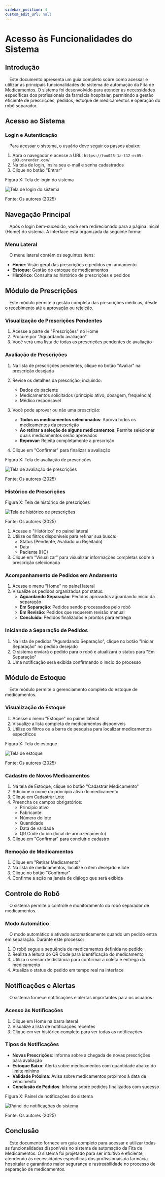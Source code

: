 ```yaml
---
sidebar_position: 4
custom_edit_url: null
---
```


# Acesso às Funcionalidades do Sistema

## Introdução

&emsp;Este documento apresenta um guia completo sobre como acessar e utilizar as principais funcionalidades do sistema de automação da Fita de Medicamentos. O sistema foi desenvolvido para atender às necessidades específicas dos profissionais da farmácia hospitalar, permitindo a gestão eficiente de prescrições, pedidos, estoque de medicamentos e operação do robô separador.

## Acesso ao Sistema

### Login e Autenticação

&emsp;Para acessar o sistema, o usuário deve seguir os passos abaixo:

1. Abra o navegador e acesse a URL: `https://two025-1a-t12-ec05-g03.onrender.com/`
2. Na tela de login, insira seu e-mail e senha cadastrados
3. Clique no botão "Entrar"

<p style={{textAlign: 'center'}}>Figura X: Tela de login do sistema</p>
<div style={{margin: 25}}>
    <div style={{textAlign: 'center'}}>
        <img src={require("../../../../media/telaLogin.png").default} style={{width: 800}} alt="Tela de login do sistema" />
        <br />
    </div>
</div>
<p style={{textAlign: 'center'}}>Fonte: Os autores (2025)</p>

## Navegação Principal

&emsp;Após o login bem-sucedido, você será redirecionado para a página inicial (Home) do sistema. A interface está organizada da seguinte forma:

### Menu Lateral

&emsp;O menu lateral contém os seguintes itens:

- **Home**: Visão geral das prescrições e pedidos em andamento
- **Estoque**: Gestão do estoque de medicamentos
- **Histórico**: Consulta ao histórico de prescrições e pedidos

## Módulo de Prescrições

&emsp;Este módulo permite a gestão completa das prescrições médicas, desde o recebimento até a aprovação ou rejeição.

### Visualização de Prescrições Pendentes

1. Acesse a parte de "Prescrições" no Home
2. Procure por "Aguardando avaliação"
3. Você verá uma lista de todas as prescrições pendentes de avaliação

### Avaliação de Prescrições

1. Na lista de prescrições pendentes, clique no botão "Avaliar" na prescrição desejada
2. Revise os detalhes da prescrição, incluindo:
   - Dados do paciente
   - Medicamentos solicitados (princípio ativo, dosagem, frequência)
   - Médico responsável
3. Você pode aprovar ou não uma prescrição:
   - **Todos os medicamentos selecionados**: Aprova todos os medicamentos da prescrição
   - **Ao retirar a seleção de alguns medicamentos**: Permite selecionar quais medicamentos serão aprovados
   - **Reprovar**: Rejeita completamente a prescrição

4. Clique em "Confirmar" para finalizar a avaliação

<p style={{textAlign: 'center'}}>Figura X: Tela de avaliação de prescrições</p>
<div style={{margin: 25}}>
    <div style={{textAlign: 'center'}}>
        <img src={require("../../../../media/PlataformaWeb.png").default} style={{width: 800}} alt="Tela de avaliação de prescrições" />
        <br />
    </div>
</div>
<p style={{textAlign: 'center'}}>Fonte: Os autores (2025)</p>

### Histórico de Prescrições

<p style={{textAlign: 'center'}}>Figura X: Tela de histórico de prescrições</p>
<div style={{margin: 25}}>
    <div style={{textAlign: 'center'}}>
        <img src={require("../../../../media/telaHistorico.png").default} style={{width: 800}} alt="Tela de histórico de prescrições" />
        <br />
    </div>
</div>
<p style={{textAlign: 'center'}}>Fonte: Os autores (2025)</p>

1. Acesse o "Histórico" no painel lateral
2. Utilize os filtros disponíveis para refinar sua busca:
   - Status (Pendente, Avaliado ou Rejeitado)
   - Data
   - Paciente (HC)
4. Clique em "Visualizar" para visualizar informações completas sobre a prescrição selecionada

### Acompanhamento de Pedidos em Andamento

1. Acesse o menu "Home" no painel lateral
2. Visualize os pedidos organizados por status:
   - **Aguardando Separação**: Pedidos aprovados aguardando início da separação
   - **Em Separação**: Pedidos sendo processados pelo robô
   - **Em Revisão**: Pedidos que requerem revisão manual
   - **Concluído**: Pedidos finalizados e prontos para entrega

### Iniciando a Separação de Pedidos

1. Na lista de pedidos "Aguardando Separação", clique no botão "Iniciar Separação" no pedido desejado
2. O sistema enviará o pedido para o robô e atualizará o status para "Em Separação"
3. Uma notificação será exibida confirmando o início do processo

## Módulo de Estoque

&emsp;Este módulo permite o gerenciamento completo do estoque de medicamentos.

### Visualização do Estoque

1. Acesse o menu "Estoque" no painel lateral
2. Visualize a lista completa de medicamentos disponíveis
3. Utilize os filtros ou a barra de pesquisa para localizar medicamentos específicos

<p style={{textAlign: 'center'}}>Figura X: Tela de estoque</p>
<div style={{margin: 25}}>
    <div style={{textAlign: 'center'}}>
        <img src={require("../../../../media/telaEstoque.png").default} style={{width: 800}} alt="Tela de estoque" />
        <br />
    </div>
</div>
<p style={{textAlign: 'center'}}>Fonte: Os autores (2025)</p>

### Cadastro de Novos Medicamentos

1. Na tela de Estoque, clique no botão "Cadastrar Medicamento"
2. Adicione o nome do principio ativo do medicamento
3. Clique em Cadastrar Lote
4. Preencha os campos obrigatórios:
   - Princípio ativo
   - Fabricante
   - Número do lote
   - Quantidade
   - Data de validade
   - QR Code do bin (local de armazenamento)
5. Clique em "Confirmar" para concluir o cadastro

### Remoção de Medicamentos

1. Clique em "Retirar Medicamento"
1. Na lista de medicamentos, localize o item desejado e lote
2. Clique no botão "Confirmar"
3. Confirme a ação na janela de diálogo que será exibida

## Controle do Robô

&emsp;O sistema permite o controle e monitoramento do robô separador de medicamentos.

### Modo Automático

&emsp;O modo automático é ativado automaticamente quando um pedido entra em separação. Durante este processo:

1. O robô segue a sequência de medicamentos definida no pedido
2. Realiza a leitura do QR Code para identificação do medicamento
3. Utiliza o sensor de distância para confirmar a coleta e entrega do medicamento
4. Atualiza o status do pedido em tempo real na interface

## Notificações e Alertas

&emsp;O sistema fornece notificações e alertas importantes para os usuários.

### Acesso às Notificações

1. Clique em Home na barra lateral
2. Visualize a lista de notificações recentes
3. Clique em ver histórico completo para ver todas as notificações

### Tipos de Notificações

- **Novas Prescrições**: Informa sobre a chegada de novas prescrições para avaliação
- **Estoque Baixo**: Alerta sobre medicamentos com quantidade abaixo do limite mínimo
- **Validade Próxima**: Avisa sobre medicamentos próximos à data de vencimento
- **Conclusão de Pedidos**: Informa sobre pedidos finalizados com sucesso

<p style={{textAlign: 'center'}}>Figura X: Painel de notificações do sistema</p>
<div style={{margin: 25}}>
    <div style={{textAlign: 'center'}}>
        <img src={require("../../../../media/telaNotificacoes.png").default} style={{width: 800}} alt="Painel de notificações do sistema" />
        <br />
    </div>
</div>
<p style={{textAlign: 'center'}}>Fonte: Os autores (2025)</p>

## Conclusão

&emsp;Este documento fornece um guia completo para acessar e utilizar todas as funcionalidades disponíveis no sistema de automação da Fita de Medicamentos. O sistema foi projetado para ser intuitivo e eficiente, atendendo às necessidades específicas dos profissionais da farmácia hospitalar e garantindo maior segurança e rastreabilidade no processo de separação de medicamentos.